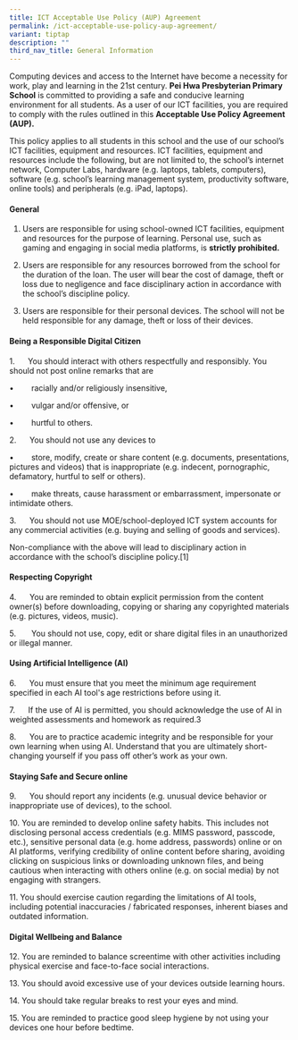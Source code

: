 ```yaml
---
title: ICT Acceptable Use Policy (AUP) Agreement
permalink: /ict-acceptable-use-policy-aup-agreement/
variant: tiptap
description: ""
third_nav_title: General Information
---
```

<p>Computing devices and access to the Internet have become a necessity for
work, play and learning in the 21st century. <strong>Pei Hwa Presbyterian Primary School</strong> is
committed to providing a safe and conducive learning environment for all
students. As a user of our ICT facilities, you are required to comply with
the rules outlined in this <strong>Acceptable Use Policy Agreement (AUP).</strong>
</p>
<p>This policy applies to all students in this school and the use of our
school’s ICT facilities, equipment and resources. ICT facilities, equipment
and resources include the following, but are not limited to, the school’s
internet network, Computer Labs, hardware (e.g. laptops, tablets, computers),
software (e.g. school’s learning management system, productivity software,
online tools) and peripherals (e.g. iPad, laptops).</p>
<h4><strong>General</strong></h4>
<ol data-tight="true" class="tight">
<li>
<p>Users are responsible for using school-owned ICT facilities, equipment
and resources for the purpose of learning. Personal use, such as gaming
and engaging in social media platforms, is <strong>strictly prohibited.</strong>
</p>
</li>
<li>
<p>Users are responsible for any resources borrowed from the school for the
duration of the loan. The user will bear the cost of damage, theft or loss
due to negligence and face disciplinary action in accordance with the school’s
discipline policy.</p>
</li>
<li>
<p>Users are responsible for their personal devices. The school will not
be held responsible for any damage, theft or loss of their devices.</p>
<p></p>
<p></p>
</li>
</ol>
<h4><strong>Being a Responsible Digital Citizen</strong></h4>
<p>1.&nbsp;&nbsp;&nbsp;&nbsp;&nbsp; You should interact with others respectfully
and responsibly. You should not post online remarks that are</p>
<p>•&nbsp;&nbsp;&nbsp;&nbsp;&nbsp;&nbsp;&nbsp; racially and/or religiously
insensitive,</p>
<p>•&nbsp;&nbsp;&nbsp;&nbsp;&nbsp;&nbsp;&nbsp; vulgar and/or offensive, or</p>
<p>•&nbsp;&nbsp;&nbsp;&nbsp;&nbsp;&nbsp;&nbsp; hurtful to others.</p>
<p>2.&nbsp;&nbsp;&nbsp;&nbsp;&nbsp; You should not use any devices to</p>
<p>•&nbsp;&nbsp;&nbsp;&nbsp;&nbsp;&nbsp;&nbsp; store, modify, create or share
content (e.g. documents, presentations, pictures and videos) that is inappropriate
(e.g. indecent, pornographic, defamatory, hurtful to self or others).</p>
<p>•&nbsp;&nbsp;&nbsp;&nbsp;&nbsp;&nbsp;&nbsp; make threats, cause harassment
or embarrassment, impersonate or intimidate others.</p>
<p>3.&nbsp;&nbsp;&nbsp;&nbsp;&nbsp; You should not use MOE/school-deployed
ICT system accounts for any commercial activities (e.g. buying and selling
of goods and services).</p>
<p>Non-compliance with the above will lead to disciplinary action in accordance
with the school’s discipline policy.[1]</p>
<h4><strong>Respecting Copyright</strong></h4>
<p>4.&nbsp;&nbsp;&nbsp;&nbsp;&nbsp; You are reminded to obtain explicit permission
from the content owner(s) before downloading, copying or sharing any copyrighted
materials (e.g. pictures, videos, music).</p>
<p>5.&nbsp;&nbsp;&nbsp;&nbsp;&nbsp; &nbsp;You should not use, copy, edit
or share digital files in an unauthorized or illegal manner.</p>
<h4><strong>Using Artificial Intelligence (AI)</strong></h4>
<p>6.&nbsp;&nbsp;&nbsp;&nbsp;&nbsp; You must ensure that you meet the minimum
age requirement specified in each AI tool's age restrictions before using
it.</p>
<p>7.&nbsp;&nbsp;&nbsp;&nbsp;&nbsp; If the use of AI is permitted, you should
acknowledge the use of AI in weighted assessments and homework as required.3</p>
<p>8.&nbsp;&nbsp;&nbsp;&nbsp;&nbsp; You are to practice academic integrity
and be responsible for your own learning when using AI. Understand that
you are ultimately short-changing yourself if you pass off other’s work
as your own.</p>
<h4><strong>Staying Safe and Secure online</strong></h4>
<p>9.&nbsp;&nbsp;&nbsp;&nbsp;&nbsp; You should report any incidents (e.g.
unusual device behavior or inappropriate use of devices), to the school.</p>
<p>10. You are reminded to develop online safety habits. This includes not
disclosing personal access credentials (e.g. MIMS password, passcode, etc.),
sensitive personal data (e.g. home address, passwords) online or on AI
platforms, verifying credibility of online content before sharing, avoiding
clicking on suspicious links or downloading unknown files, and being cautious
when interacting with others online (e.g. on social media) by not engaging
with strangers.</p>
<p>11. You should exercise caution regarding the limitations of AI tools,
including potential inaccuracies / fabricated responses, inherent biases
and outdated information.</p>
<h4><strong>Digital Wellbeing and Balance</strong></h4>
<p>12. You are reminded to balance screentime with other activities including
physical exercise and face-to-face social interactions.</p>
<p>13. You should avoid excessive use of your devices outside learning hours.</p>
<p>14. You should take regular breaks to rest your eyes and mind.</p>
<p>15. You are reminded to practice good sleep hygiene by not using your
devices one hour before bedtime.</p>
<p>
<br>
</p>